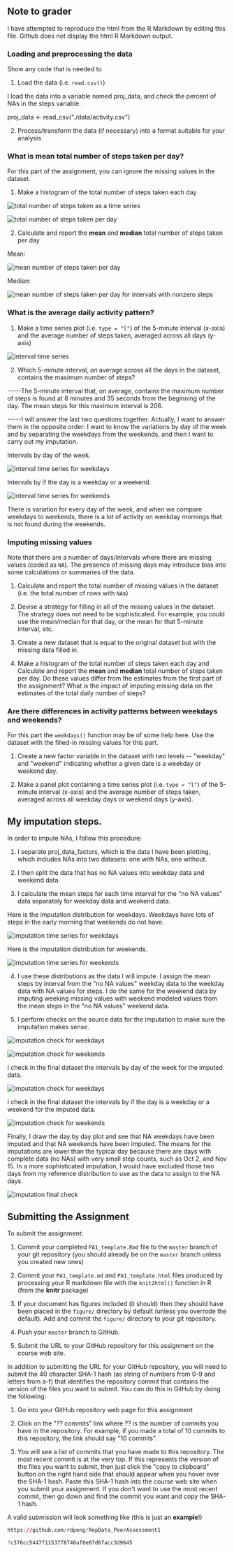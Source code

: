 ## Note to grader

I have attempted to reproduce the html from the R Markdown by editing this file. Github does not display the html R Markdown output.

### Loading and preprocessing the data

Show any code that is needed to

1. Load the data (i.e. `read.csv()`)

I load the data into a variable named proj_data, and check the percent of NAs in the steps variable.

proj_data <- read_csv("./data/activity.csv")

2. Process/transform the data (if necessary) into a format suitable for your analysis

### What is mean total number of steps taken per day?

For this part of the assignment, you can ignore the missing values in
the dataset.

1. Make a histogram of the total number of steps taken each day

![total number of steps taken as a time series](data-time-plot-no-na-1.png)

![total number of steps taken per day](data-total-daily-steps-1.png)

2. Calculate and report the **mean** and **median** total number of steps taken per day

Mean:

![mean number of steps taken per day](data-mean-1.png)

Median:

![mean number of steps taken per day for intervals with nonzero steps](data-median-1.png)

### What is the average daily activity pattern?

1. Make a time series plot (i.e. `type = "l"`) of the 5-minute interval (x-axis) and the average number of steps taken, averaged across all days (y-axis)

![interval time series](data-daily-average-by-time-interval-1.png)

2. Which 5-minute interval, on average across all the days in the dataset, contains the maximum number of steps?

-----The 5-minute interval that, on average, contains the maximum number of steps is found at 8 minutes and 35 seconds from the beginning of the day. The mean steps for this maximum interval is 206.

-----I will answer the last two questions together. Actually, I want to answer them in the opposite order: I want to know the variations by day of the week and by separating the weekdays from the weekends, and then I want to carry out my imputation.

Intervals by day of the week.

![interval time series for weekdays](data-weekday-daily-average-1.png)

Intervals by if the day is a weekday or a weekend.

![interval time series for weekends](data-weekend-daily-average-1.png)

There is variation for every day of the week, and when we compare weekdays to weekends, there is a lot of activity on weekday mornings that is not found during the weekends.

### Imputing missing values

Note that there are a number of days/intervals where there are missing
values (coded as `NA`). The presence of missing days may introduce
bias into some calculations or summaries of the data.

1. Calculate and report the total number of missing values in the dataset (i.e. the total number of rows with `NA`s)

2. Devise a strategy for filling in all of the missing values in the dataset. The strategy does not need to be sophisticated. For example, you could use the mean/median for that day, or the mean for that 5-minute interval, etc.

3. Create a new dataset that is equal to the original dataset but with the missing data filled in.

4. Make a histogram of the total number of steps taken each day and Calculate and report the **mean** and **median** total number of steps taken per day. Do these values differ from the estimates from the first part of the assignment? What is the impact of imputing missing data on the estimates of the total daily number of steps?

### Are there differences in activity patterns between weekdays and weekends?

For this part the `weekdays()` function may be of some help here. Use
the dataset with the filled-in missing values for this part.

1. Create a new factor variable in the dataset with two levels -- "weekday" and "weekend" indicating whether a given date is a weekday or weekend day.

1. Make a panel plot containing a time series plot (i.e. `type = "l"`) of the 5-minute interval (x-axis) and the average number of steps taken, averaged across all weekday days or weekend days (y-axis). 

## My imputation steps.

In order to impute NAs, I follow this procedure:

1. I separate proj_data_factors, which is the data I have been plotting, which includes NAs into two datasets: one with NAs, one without. 

2. I then split the data that has no NA values into weekday data and weekend data.

3. I calculate the mean steps for each time interval for the "no NA values" data separately for  weekday data and weekend data.

Here is the imputation distribution for weekdays. Weekdays have lots of steps in the early morning that weekends do not have.

![imputation time series for weekdays](step-3-imp-dist-weekdays.png)

Here is the imputation distribution for weekends.

![imputation time series for weekends](step-3-imp-dist-weekends.png)

4. I use these distributions as the data I will impute. I assign the mean steps by interval from the "no NA values" weekday data to the weekday data with NA values for steps. I do the same for the weekend data by imputing weeking missing values with weekend modeled values from the mean steps in the "no NA values" weekend data.

5. I perform checks on the source data for the imputation to make sure the imputation makes sense. 

![imputation check for weekdays](imputation-check-weekdays-1.png)

![imputation check for weekends](imputation-check-weekend-1.png)

I check in the final dataset the intervals by day of the week for the imputed data.

![imputation check for weekdays](final-imputation-check-weekdays-1.png)

I check in the final dataset the intervals by if the day is a weekday or a weekend for the imputed data.

![imputation check for weekends](final-imputation-check-weekends-1.png)

Finally, I draw the day by day plot and see that NA weekdays have been imputed and that NA weekends have been imputed. The means for the imputations are lower than the typical day because there are days with complete data (no NAs) with very small step counts, such as Oct 2, and Nov 15. In a more sophisticated imputation, I would have excluded those two days from my reference distribution to use as the data to assign to the NA days.

![imputation final check](final-daily-imputation-check-1.png)

## Submitting the Assignment

To submit the assignment:

1. Commit your completed `PA1_template.Rmd` file to the `master` branch of your git repository (you should already be on the `master` branch unless you created new ones)

2. Commit your `PA1_template.md` and `PA1_template.html` files produced by processing your R markdown file with the `knit2html()` function in R (from the **knitr** package)

3. If your document has figures included (it should) then they should have been placed in the `figure/` directory by default (unless you overrode the default). Add and commit the `figure/` directory to your git repository.

4. Push your `master` branch to GitHub.

5. Submit the URL to your GitHub repository for this assignment on the course web site.

In addition to submitting the URL for your GitHub repository, you will
need to submit the 40 character SHA-1 hash (as string of numbers from
0-9 and letters from a-f) that identifies the repository commit that
contains the version of the files you want to submit. You can do this
in GitHub by doing the following:

1. Go into your GitHub repository web page for this assignment

2. Click on the "?? commits" link where ?? is the number of commits you have in the repository. For example, if you made a total of 10 commits to this repository, the link should say "10 commits".

3. You will see a list of commits that you have made to this repository. The most recent commit is at the very top. If this represents the version of the files you want to submit, then just click the "copy to clipboard" button on the right hand side that should appear when you hover over the SHA-1 hash. Paste this SHA-1 hash into the course web site when you submit your assignment. If you don't want to use the most recent commit, then go down and find the commit you want and copy the SHA-1 hash.

A valid submission will look something like (this is just an **example**!)

```r
https://github.com/rdpeng/RepData_PeerAssessment1

7c376cc5447f11537f8740af8e07d6facc3d9645
```
